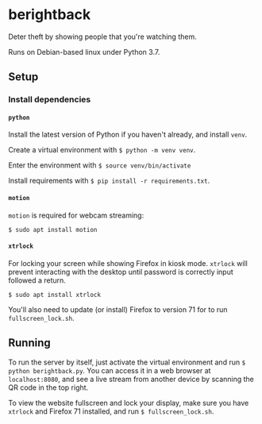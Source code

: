 # berightback

Deter theft by showing people that you're watching them.

Runs on Debian-based linux under Python 3.7.

## Setup

### Install dependencies

#### `python`

Install the latest version of Python if you haven't already, and install `venv`.

Create a virtual environment with `$ python -m venv venv`.

Enter the environment with `$ source venv/bin/activate`

Install requirements with `$ pip install -r requirements.txt`.

#### `motion`

`motion` is required for webcam streaming:

`$ sudo apt install motion`

#### `xtrlock`

For locking your screen while showing Firefox in kiosk mode. `xtrlock` will prevent interacting with the desktop until password is correctly input followed a return.

`$ sudo apt install xtrlock`

You'll also need to update (or install) Firefox to version 71 for to run `fullscreen_lock.sh`.

## Running

To run the server by itself, just activate the virtual environment and run `$ python berightback.py`. You can access it in a web browser at `localhost:8080`, and see a live stream from another device by scanning the QR code in the top right.

To view the website fullscreen and lock your display, make sure you have `xtrlock` and Firefox 71 installed, and run `$ fullscreen_lock.sh`.
